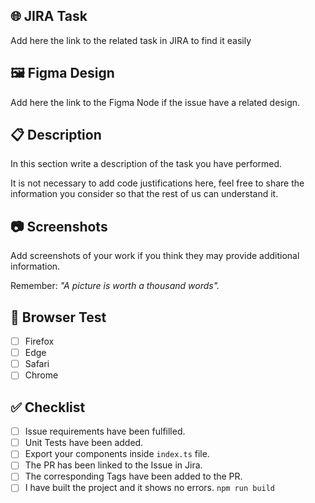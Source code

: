 ## 🌐 JIRA Task

Add here the link to the related task in JIRA to find it easily

## 🖼 Figma Design

Add here the link to the Figma Node if the issue have a related design.

## 📋 Description

In this section write a description of the task you have performed.

It is not necessary to add code justifications here, feel free to share the information you consider so that the rest of us can understand it.

## 📷 Screenshots

Add screenshots of your work if you think they may provide additional information.

Remember: _"A picture is worth a thousand words"._

## 🔖 Browser Test

-   [ ] Firefox
-   [ ] Edge
-   [ ] Safari
-   [ ] Chrome

## ✅ Checklist

-   [ ] Issue requirements have been fulfilled.
-   [ ] Unit Tests have been added.
-   [ ] Export your components inside `index.ts` file.
-   [ ] The PR has been linked to the Issue in Jira.
-   [ ] The corresponding Tags have been added to the PR.
-   [ ] I have built the project and it shows no errors. `npm run build`
